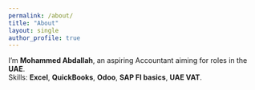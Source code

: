 ```yaml
---
permalink: /about/
title: "About"
layout: single
author_profile: true
---
```

I’m **Mohammed Abdallah**, an aspiring Accountant aiming for roles in the **UAE**.  
Skills: **Excel**, **QuickBooks**, **Odoo**, **SAP FI basics**, **UAE VAT**.

